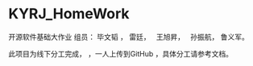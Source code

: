 # KYRJ_HomeWork
开源软件基础大作业
组员：
    毕文韬 ，
    雷廷，
    王旭昇，
    孙振航，
    鲁义军。

此项目为线下分工完成，
，一人上传到GitHub
，具体分工请参考文档。
